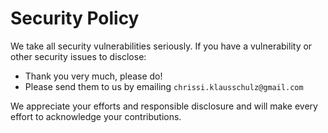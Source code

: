 # Security Policy

We take all security vulnerabilities seriously.
If you have a vulnerability or other security issues to disclose:

- Thank you very much, please do!
- Please send them to us by emailing `chrissi.klausschulz@gmail.com`

We appreciate your efforts and responsible disclosure and will make every effort to acknowledge your contributions.

